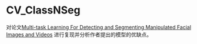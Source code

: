 # CV_ClassNSeg
对论文[Multi-task Learning For Detecting and Segmenting Manipulated Facial Images and Videos](https://arxiv.org/pdf/1906.06876v1.pdf) 进行复现并分析作者提出的模型的优缺点。
